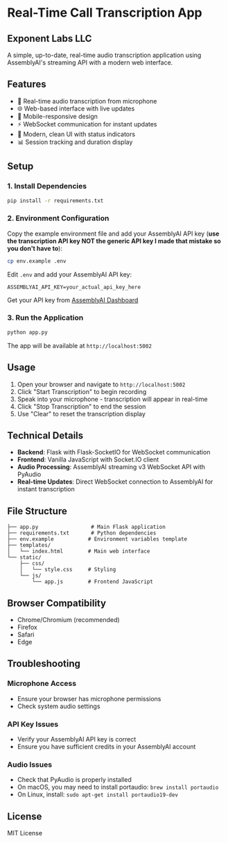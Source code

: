 # Real-Time Call Transcription App

## Exponent Labs LLC

A simple, up-to-date, real-time audio transcription application using AssemblyAI's streaming API with a modern web interface.

## Features

- 🎤 Real-time audio transcription from microphone
- 🌐 Web-based interface with live updates
- 📱 Mobile-responsive design
- ⚡ WebSocket communication for instant updates
- 🎨 Modern, clean UI with status indicators
- 📊 Session tracking and duration display

## Setup

### 1. Install Dependencies

```bash
pip install -r requirements.txt
```

### 2. Environment Configuration

Copy the example environment file and add your AssemblyAI API key (**use the transcription API key NOT the generic API key I made that mistake so you don't have to**):

```bash
cp env.example .env
```

Edit `.env` and add your AssemblyAI API key:
```
ASSEMBLYAI_API_KEY=your_actual_api_key_here
```

Get your API key from [AssemblyAI Dashboard](https://www.assemblyai.com/dashboard/signup)

### 3. Run the Application

```bash
python app.py
```

The app will be available at `http://localhost:5002`

## Usage

1. Open your browser and navigate to `http://localhost:5002`
2. Click "Start Transcription" to begin recording
3. Speak into your microphone - transcription will appear in real-time
4. Click "Stop Transcription" to end the session
5. Use "Clear" to reset the transcription display

## Technical Details

- **Backend**: Flask with Flask-SocketIO for WebSocket communication
- **Frontend**: Vanilla JavaScript with Socket.IO client
- **Audio Processing**: AssemblyAI streaming v3 WebSocket API with PyAudio
- **Real-time Updates**: Direct WebSocket connection to AssemblyAI for instant transcription

## File Structure

```
├── app.py                 # Main Flask application
├── requirements.txt       # Python dependencies
├── env.example           # Environment variables template
├── templates/
│   └── index.html        # Main web interface
└── static/
    ├── css/
    │   └── style.css     # Styling
    └── js/
        └── app.js        # Frontend JavaScript
```

## Browser Compatibility

- Chrome/Chromium (recommended)
- Firefox
- Safari
- Edge

## Troubleshooting

### Microphone Access
- Ensure your browser has microphone permissions
- Check system audio settings

### API Key Issues
- Verify your AssemblyAI API key is correct
- Ensure you have sufficient credits in your AssemblyAI account

### Audio Issues
- Check that PyAudio is properly installed
- On macOS, you may need to install portaudio: `brew install portaudio`
- On Linux, install: `sudo apt-get install portaudio19-dev`

## License

MIT License